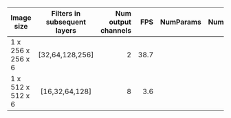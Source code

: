 | Image size  |      Filters in subsequent layers    | Num output channels  |  FPS | NumParams | NumFLOPs | 
|----------|:-------------:|------:|------:|------:| ------:|
| 1 x 256 x 256 x 6 | [32,64,128,256] | 2 | 38.7 |  |  |
| 1 x 512 x 512 x 6 | [16,32,64,128] | 8 | 3.6 |  |  | 
